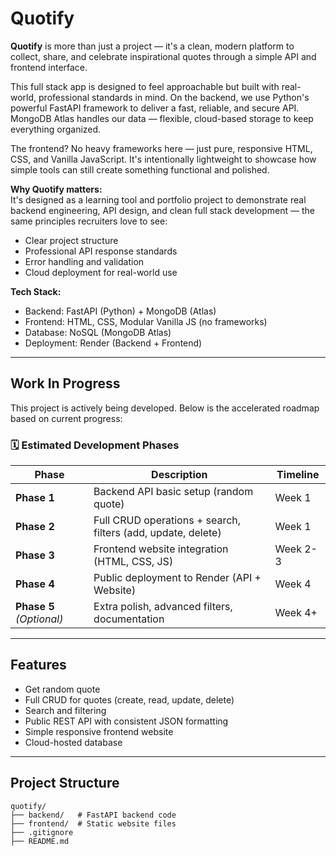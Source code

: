 # Quotify

**Quotify** is more than just a project — it's a clean, modern platform to collect, share, and celebrate inspirational quotes through a simple API and frontend interface.

This full stack app is designed to feel approachable but built with real-world, professional standards in mind. On the backend, we use Python's powerful FastAPI framework to deliver a fast, reliable, and secure API. MongoDB Atlas handles our data — flexible, cloud-based storage to keep everything organized.

The frontend? No heavy frameworks here — just pure, responsive HTML, CSS, and Vanilla JavaScript. It's intentionally lightweight to showcase how simple tools can still create something functional and polished.

**Why Quotify matters:**  
It's designed as a learning tool and portfolio project to demonstrate real backend engineering, API design, and clean full stack development — the same principles recruiters love to see:

- Clear project structure  
- Professional API response standards  
- Error handling and validation  
- Cloud deployment for real-world use  

**Tech Stack:**  
- Backend: FastAPI (Python) + MongoDB (Atlas)  
- Frontend: HTML, CSS, Modular Vanilla JS (no frameworks)
- Database: NoSQL (MongoDB Atlas)  
- Deployment: Render (Backend + Frontend)  

---

## Work In Progress

This project is actively being developed. Below is the accelerated roadmap based on current progress:

### 🗓️ **Estimated Development Phases**

| Phase                 | Description                          | Timeline         |
|----------------------|--------------------------------------|------------------|
| **Phase 1**          | Backend API basic setup (random quote) | Week 1          |
| **Phase 2**          | Full CRUD operations + search, filters (add, update, delete) | Week 1          |
| **Phase 3**          | Frontend website integration (HTML, CSS, JS) | Week 2-3          |
| **Phase 4**          | Public deployment to Render (API + Website) | Week 4        |
| **Phase 5** *(Optional)* | Extra polish, advanced filters, documentation | Week 4+         |

---

## Features

- Get random quote  
- Full CRUD for quotes (create, read, update, delete)  
- Search and filtering  
- Public REST API with consistent JSON formatting  
- Simple responsive frontend website  
- Cloud-hosted database  

---

## Project Structure

```plaintext
quotify/
├── backend/   # FastAPI backend code
├── frontend/  # Static website files
├── .gitignore
├── README.md
